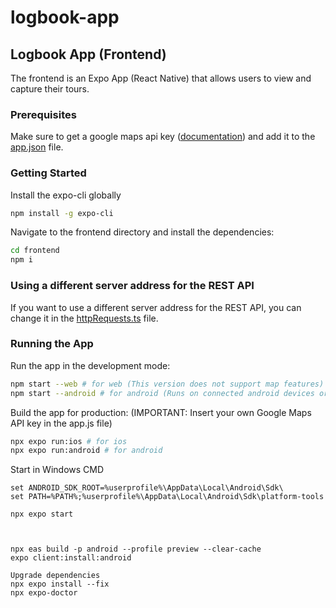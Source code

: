 # logbook-app

## Logbook App (Frontend)
The frontend is an Expo App (React Native) that allows users to view and capture their tours.

### Prerequisites
Make sure to get a google maps api key ([documentation](https://developers.google.com/maps/documentation/javascript/get-api-key)) and add it to the [app.json](app.json) file.

### Getting Started

Install the expo-cli globally
```bash
npm install -g expo-cli
```
Navigate to the frontend directory and install the dependencies:
```bash
cd frontend
npm i
```

### Using a different server address for the REST API
If you want to use a different server address for the REST API, you can change it in the [httpRequests.ts](../frontend/api/httpRequests.ts) file.

### Running the App
Run the app in the development mode:
```bash
npm start --web # for web (This version does not support map features)
npm start --android # for android (Runs on connected android devices or emulators)
```
Build the app for production: (IMPORTANT: Insert your own Google Maps API key in the app.js file)
```bash
npx expo run:ios # for ios
npx expo run:android # for android
```

Start in Windows CMD
```
set ANDROID_SDK_ROOT=%userprofile%\AppData\Local\Android\Sdk\
set PATH=%PATH%;%userprofile%\AppData\Local\Android\Sdk\platform-tools

npx expo start



npx eas build -p android --profile preview --clear-cache
expo client:install:android

Upgrade dependencies
npx expo install --fix
npx expo-doctor
```

